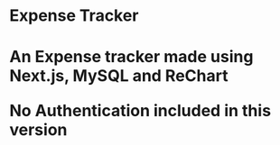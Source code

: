 <h1>Expense Tracker<h1>

<p>An Expense tracker made using Next.js, MySQL and ReChart<p>
<p>No Authentication included in this version<p>